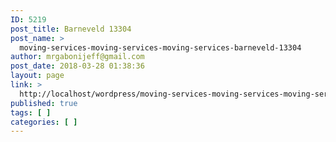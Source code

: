 ```yaml
---
ID: 5219
post_title: Barneveld 13304
post_name: >
  moving-services-moving-services-moving-services-barneveld-13304
author: mrgabonijeff@gmail.com
post_date: 2018-03-28 01:38:36
layout: page
link: >
  http://localhost/wordpress/moving-services-moving-services-moving-services-barneveld-13304/
published: true
tags: [ ]
categories: [ ]
---
```

